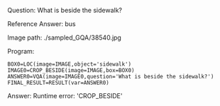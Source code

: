 Question: What is beside the sidewalk?

Reference Answer: bus

Image path: ./sampled_GQA/38540.jpg

Program:

```
BOX0=LOC(image=IMAGE,object='sidewalk')
IMAGE0=CROP_BESIDE(image=IMAGE,box=BOX0)
ANSWER0=VQA(image=IMAGE0,question='What is beside the sidewalk?')
FINAL_RESULT=RESULT(var=ANSWER0)
```
Answer: Runtime error: 'CROP_BESIDE'

